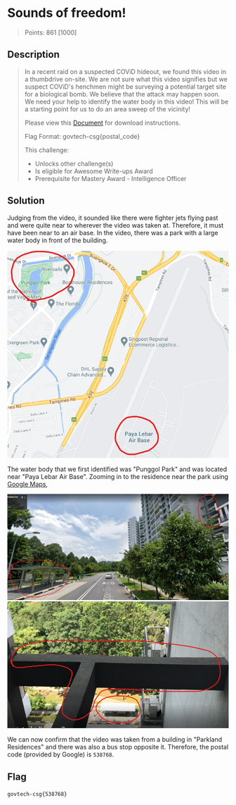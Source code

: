 # Sounds of freedom!

> Points: 861 [1000]

## Description

> In a recent raid on a suspected COViD hideout, we found this video in a thumbdrive on-site. We are not sure what this video signifies but we suspect COViD's henchmen might be surveying a potential target site for a biological bomb. We believe that the attack may happen soon. We need your help to identify the water body in this video! This will be a starting point for us to do an area sweep of the vicinity!
>
> Please view this [Document](https://docs.google.com/document/d/1GrQ6znlN2Z0tu_uAPAs1qrn6by24I51mq8RIIHmFGDU/edit?usp=sharing) for download instructions.
>
> Flag Format: govtech-csg{postal_code}
>
> This challenge:
> - Unlocks other challenge(s)
> - Is eligible for Awesome Write-ups Award
> - Prerequisite for Mastery Award - Intelligence Officer
 
## Solution

Judging from the video, it sounded like there were fighter jets flying past and were quite near to wherever the video was taken at. Therefore, it must have been near to an air base. In the video, there was a park with a large water body in front of the building.

![](location1.png)

The water body that we first identified was "Punggol Park" and was located near "Paya Lebar Air Base". Zooming in to the residence near the park using [Google Maps](https://www.google.com/maps/@1.3757978,103.8996965,3a,75y,5.74h,116.04t/data=!3m6!1e1!3m4!1sNlxpllu6kKQrln3uk4urhQ!2e0!7i16384!8i8192), 

![](location2.png) ![](location3.png)

We can now confirm that the video was taken from a building in "Parkland Residences" and there was also a bus stop opposite it. Therefore, the postal code (provided by Google) is `538768`.

## Flag
`govtech-csg{538768}`